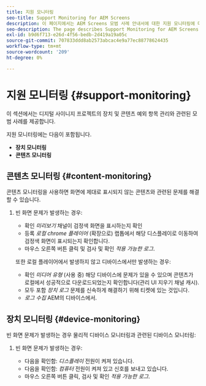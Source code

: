 ```yaml
---
title: 지원 모니터링
seo-title: Support Monitoring for AEM Screens
description: 이 페이지에서는 AEM Screens 모범 사례 안내서에 대한 지원 모니터링에 대해 설명합니다
seo-description: The page describes Support Monitoring for AEM Screens Best Practices Guide
exl-id: b9d6f713-e26d-4f56-bedb-2d419a19a05c
source-git-commit: 707833ddd8ab2573abcac4e9a77ec88778624435
workflow-type: tm+mt
source-wordcount: '209'
ht-degree: 0%

---
```


# 지원 모니터링 {#support-monitoring}

이 섹션에서는 디지털 사이니지 프로젝트의 장치 및 콘텐츠 예외 항목 관리와 관련된 모범 사례를 제공합니다.

지원 모니터링에는 다음이 포함됩니다.

* **장치 모니터링**
* **콘텐츠 모니터링**

## 콘텐츠 모니터링 {#content-monitoring}

콘텐츠 모니터링을 사용하면 화면에 제대로 표시되지 않는 콘텐츠와 관련된 문제를 해결할 수 있습니다.

1. 빈 화면 문제가 발생하는 경우:

   * 확인 *미리보기* 채널이 검정색 화면을 표시하는지 확인
   * 등록 *로컬 chrome 플레이어* (확장으로) 랩톱에서 해당 디스플레이로 이동하여 검정색 화면이 표시되는지 확인합니다.
   * 마우스 오른쪽 버튼 클릭 및 검사 및 확인 *적용 가능한 로그*.

   또한 로컬 플레이어에서 발생하지 않고 디바이스에서만 발생하는 경우:

   * 확인 *미디어 유형* (사용 중) 해당 디바이스에 문제가 있을 수 있으며 콘텐츠가 로컬에서 성공적으로 다운로드되었는지 확인합니다(관리 UI 지우기 채널 캐시).
   * 모두 포함 *장치 로그* 문제를 신속하게 해결하기 위해 티켓에 있는 것입니다.
   * *로그 수집* AEM의 디바이스에서.


## 장치 모니터링 {#device-monitoring}

빈 화면 문제가 발생하는 경우 물리적 디바이스 모니터링과 관련된 디바이스 모니터링:

1. 빈 화면 문제가 발생하는 경우:

   * 다음을 확인함: *디스플레이* 전원이 켜져 있습니다.
   * 다음을 확인함: *컴퓨터* 전원이 켜져 있고 신호를 보내고 있습니다.
   * 마우스 오른쪽 버튼 클릭, 검사 및 확인 *적용 가능한 로그*.
